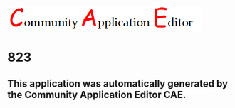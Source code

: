 ![CAE](https://github.com/CAE-Community-Application-Editor/CAE-Deployment-Temp/blob/master/img/logo.png)  

823
===================


This application was automatically generated by the Community Application Editor CAE.  
---------------
